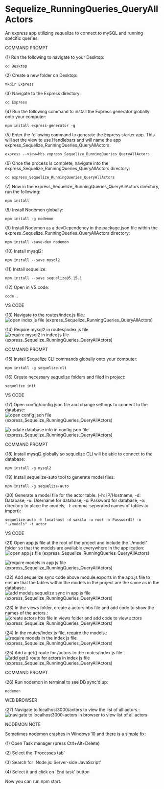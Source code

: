 # Sequelize_RunningQueries_QueryAllActors
An express app utilizing sequelize to connect to mySQL and running specific queries. 

COMMAND PROMPT

(1) Run the following to navigate to your Desktop: 

    cd Desktop

(2) Create a new folder on Desktop: 

    mkdir Express

(3) Navigate to the Express directory: 

    cd Express

(4) Run the following command to install the Express generator globally onto your computer: 

    npm install express-generator -g

(5) Enter the following command to generate the Express starter app. This will set the view to use Handlebars and will name the app express_Sequelize_RunningQueries_QueryAllActors: 

    express --view=hbs express_Sequelize_RunningQueries_QueryAllActors

(6) Once the process is complete, navigate into the express_Sequelize_RunningQueries_QueryAllActors directory: 

    cd express_Sequelize_RunningQueries_QueryAllActors

(7) Now in the express_Sequelize_RunningQueries_QueryAllActors directory, run the following: 

    npm install

(8) Install Nodemon globally: 

    npm install -g nodemon
    
(9) Install Nodemon as a devDependency in the package.json file within the express_Sequelize_RunningQueries_QueryAllActors directory:

    npm install -save-dev nodemon
    
(10) Install mysql2:

    npm install --save mysql2

(11) Install sequelize: 

    npm install --save sequelize@5.15.1

(12) Open in VS code:

    code . 


VS CODE

(13) Navigate to the routes/index.js file.: ![open index js file (express_Sequelize_RunningQueries_QueryAllActors)](https://user-images.githubusercontent.com/35668707/68560100-8921c880-040d-11ea-883a-9fff7d4ec784.JPG)

(14) Require mysql2 in routes/index.js file: ![require mysql2 in index js file (express_Sequelize_RunningQueries_QueryAllActors)](https://user-images.githubusercontent.com/35668707/68560131-ab1b4b00-040d-11ea-966e-17847dcee166.JPG)

COMMAND PROMPT

(15) Install Sequelize CLI commands globally onto your computer: 

    npm install -g sequelize-cli

(16) Create necessary sequelize folders and filed in project:

    sequelize init
    

VS CODE

(17) Open config/config.json file and change settings to connect to the database: ![open config json file (express_Sequelize_RunningQueries_QueryAllActors)](https://user-images.githubusercontent.com/35668707/68606621-d1c49a80-047c-11ea-8b7c-43870e26a8bc.JPG)

![update database info in config json file (express_Sequelize_RunningQueries_QueryAllActors)](https://user-images.githubusercontent.com/35668707/68606810-3da70300-047d-11ea-9fa8-436b64480fc8.JPG)

COMMAND PROMPT

(18) Install mysql2 globally so sequelize CLI will be able to connect to the database:

    npm install -g mysql2
    
(19) Install sequelize-auto tool to generate model files: 

    npm install -g sequelize-auto

(20) Generate a model file for the actor table. (-h: IP/Hostname; -d: Database; -u: Username for database; -x: Password for database; -o: directory to place the models; -t: comma-seperated names of tables to import):  

    sequelize-auto -h localhost -d sakila -u root -x Password1! -o "./models" -t actor
    
VS CODE

(21) Open app.js file at the root of the project and include the './model" folder so that the models are available everywhere in the application: ![open app js file (express_Sequelize_RunningQueries_QueryAllActors)](https://user-images.githubusercontent.com/35668707/68607026-b3ab6a00-047d-11ea-8968-ade3d0a43943.JPG)

![require models in app js file (express_Sequelize_RunningQueries_QueryAllActors)](https://user-images.githubusercontent.com/35668707/68607590-ef92ff00-047e-11ea-80bb-b2b0401eb61e.JPG)

(22) Add sequelize sync code above module.exports in the app.js file to ensure that the tables within the models in the project are the same as in the database.: ![add models sequelize sync in app js file (express_Sequelize_RunningQueries_QueryAllActors)](https://user-images.githubusercontent.com/35668707/68607638-13eedb80-047f-11ea-9075-b0b00fb20cbc.JPG)

(23) In the views folder, create a actors.hbs file and add code to show the names of the actors.: ![create actors hbs file in views folder and add code to view actors (express_Sequelize_RunningQueries_QueryAllActors)](https://user-images.githubusercontent.com/35668707/68607774-6a5c1a00-047f-11ea-805d-7edc5e9a79c0.JPG)

(24) In the routes/index.js file, require the models.: ![require models in the index js file (express_Sequelize_RunningQueries_QueryAllActors)](https://user-images.githubusercontent.com/35668707/68607881-adb68880-047f-11ea-90dc-5f7636eb4fe3.JPG)

(25) Add a get() route for /actors to the routes/index.js file.: ![add get() route for actors in index js file (express_Sequelize_RunningQueries_QueryAllActors)](https://user-images.githubusercontent.com/35668707/68607991-e0f91780-047f-11ea-9113-afd70f581fc8.JPG)

COMMAND PROMPT

(26) Run nodemon in terminal to see DB sync'd up: 

    nodemon

WEB BROWSER

(27) Navigate to localhost3000/actors to view the list of all actors.: ![navigate to localhost3000-actors in browser to view list of all actors](https://user-images.githubusercontent.com/35668707/68608112-21589580-0480-11ea-9d78-e7ffd398d3ae.JPG)


NODEMON NOTE

Sometimes nodemon crashes in Windows 10 and there is a simple fix:

(1) Open Task manager (press Ctrl+Alt+Delete)

(2) Select the 'Processes tab'

(3) Search for 'Node.js: Server-side JavaScript'

(4) Select it and click on 'End task' button

Now you can run npm start.
